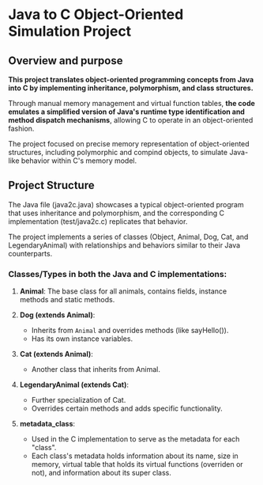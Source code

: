 # Java to C Object-Oriented Simulation Project

## Overview and purpose

**This project translates object-oriented programming concepts from Java into C by implementing inheritance, polymorphism, and class structures.**

Through manual memory management and virtual function tables, **the code emulates a simplified version of Java's runtime type identification and method dispatch mechanisms**, allowing C to operate in an object-oriented fashion.

The project focused on precise memory representation of object-oriented structures, including polymorphic and compind objects, to simulate Java-like behavior within C's memory model.


## Project Structure
The Java file (java2c.java) showcases a typical object-oriented program that uses inheritance and polymorphism, and the corresponding C implementation (test/java2c.c) replicates that behavior.

The project implements a series of classes (Object, Animal, Dog, Cat, and LegendaryAnimal) with relationships and behaviors similar to their Java counterparts.

### Classes/Types in both the Java and C implementations:
1. **Animal**: The base class for all animals, contains fields, instance methods and static methods.

2. **Dog (extends Animal)**:
    - Inherits from `Animal` and overrides methods (like sayHello()).
    - Has its own instance variables.

3. **Cat (extends Animal)**:
    - Another class that inherits from Animal.

4. **LegendaryAnimal (extends Cat)**:
    - Further specialization of Cat.
    - Overrides certain methods and adds specific functionality.
    
5. **metadata_class**:
	- Used in the C implementation to serve as the metadata for each "class".
	- Each class's metadata holds information about its name, size in memory, virtual table that holds its virtual functions (overriden or not), and information about its super class.
